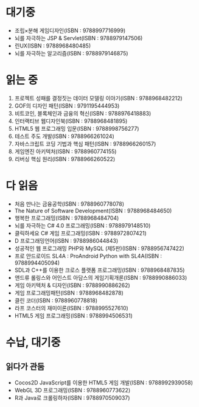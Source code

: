 # 대기중
- 조립×분해 게임디자인(ISBN : 9788997716999)
- 뇌를 자극하는 JSP & Servlet(ISBN : 9788979147506)
- 린UX(ISBN : 9788968480485)
- 뇌를 자극하는 알고리즘(ISBN : 9788979146875)

# 읽는 중
1. 프로젝트 성패를 결정짓는 데이터 모델링 이야기(ISBN : 9788968482212)
1. GOF의 디자인 패턴(ISBN : 9791195444953)
1. 비트코인, 블록체인과 금융의 혁신(ISBN : 9788976418883)
1. 인터랙티브 웹디자인북(ISBN : 9788968481895)
1. HTML5 웹 프로그래밍 입문(ISBN : 9788998756277)
1. 테스트 주도 개발(ISBN : 9788966261024)
1. 자바스크립트 코딩 기법과 핵심 패턴(ISBN : 9788966260157)
1. 게임엔진 아키텍처(ISBN : 9788960774155)
1. 리버싱 핵심 원리(ISBN : 9788966260522)

# 다 읽음
- 처음 만나는 금융공학(ISBN : 9788960778078)
- The Nature of Software Development(ISBN : 9788968484650)
- 행복한 프로그래밍(ISBN : 9788968484704)
- 뇌를 자극하는 C# 4.0 프로그래밍(ISBN : 9788979148510)
- 클릭하세요 C# 게임 프로그래밍(ISBN : 9788972807421)
- D 프로그래밍언어(ISBN : 9788986044843)
- 성공적인 웹 프로그래밍 PHP와 MySQL (제5판)(ISBN : 9788956747422)
- 프로 안드로이드 SL4A : ProAndroid Python with SL4A(ISBN : 9788994405094)
- SDL과 C++를 이용한 크로스 플랫폼 프로그래밍(ISBN : 9788968487835)
- 앤드류 롤링스와 어인스트 아담스의 게임기획개론(ISBN : 9788990886033)
- 게임 아키텍처 & 디자인(ISBN : 9788990886262)
- 게임 프로그래밍패턴(ISBN : 9788968482878)
- 클린 코더(ISBN : 9788960778818)
- 라프 코스터의 재미이론(ISBN : 9788995527610)
- HTML5 게임 프로그래밍(ISBN : 9788994506531)

# 수납, 대기중
## 읽다가 관둠
- Cocos2D JavaScript를 이용한 HTML5 게임 개발(ISBN : 9788992939058)
- WebGL 3D 프로그래밍(ISBN : 9788960773622)
- R과 Java로 크롤링하자(ISBN : 9788970509037)
